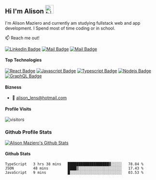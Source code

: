 ## Hi I'm Alison <img src="https://user-images.githubusercontent.com/1303154/88677602-1635ba80-d120-11ea-84d8-d263ba5fc3c0.gif" width="28px" alt="hi">

I'm Alison Maziero and currently am studying fullstack web and app development. I Spend most of time coding or in school.

:mailbox: Reach me out!



[![Linkedin Badge](https://img.shields.io/badge/-Alison-0e76a8?style=flat&labelColor=0e76a8&logo=linkedin&logoColor=white)](https://www.linkedin.com/in/alison-maziero-5a433351/) [![Mail Badge](https://img.shields.io/badge/-@alison_maziero-e84393?style=flat&labelColor=e84393&logo=instagram&logoColor=white)](https://www.instagram.com/alison_maziero/) [![Mail Badge](https://img.shields.io/badge/-alison-c0392b?style=flat&labelColor=c0392b&logo=microsoft&logoColor=white)](mailto:alison_lens@hotmail.com)


#### Top Technologies

<!-- TODO: Make technologies links takes you to repositories -->

[![React Badge](https://img.shields.io/badge/-React-61DBFB?style=for-the-badge&labelColor=black&logo=react&logoColor=61DBFB)](#) [![Javascript Badge](https://img.shields.io/badge/-Javascript-F0DB4F?style=for-the-badge&labelColor=black&logo=javascript&logoColor=F0DB4F)](#) [![Typescript Badge](https://img.shields.io/badge/-Typescript-007acc?style=for-the-badge&labelColor=black&logo=typescript&logoColor=007acc)](#) [![Nodejs Badge](https://img.shields.io/badge/-Nodejs-3C873A?style=for-the-badge&labelColor=black&logo=node.js&logoColor=3C873A)](#) [![GraphQL Badge](https://img.shields.io/badge/-GraphQl-e535ab?style=for-the-badge&labelColor=black&logo=node.js&logoColor=e535ab)](#)


#### Bizness
<!-- - :paperclip: [My Resume/CV](https://github.com/ipenywis/ipenywis/blob/master/resumes/resume%20v1.0.pdf) -->
- :email: alison_lens@hotmail.com


#### Profile Visits 

![visitors](https://visitor-badge.glitch.me/badge?page_id=amaziero.amaziero)


### Github Profile Stats

[![Alison Maziero's Github Stats](https://github-readme-stats.vercel.app/api?username=amaziero&hide=contribs,prs&theme=dark)](https://github.com/amaziero)

#### Github Stats

<!--START_SECTION:waka-->
```text
TypeScript   3 hrs 38 mins   ███████████████████▓░░░░░   78.84 % 
JSON         48 mins         ████▒░░░░░░░░░░░░░░░░░░░░   17.43 % 
JavaScript   9 mins          █░░░░░░░░░░░░░░░░░░░░░░░░   03.53 % 
```
<!--END_SECTION:waka-->
